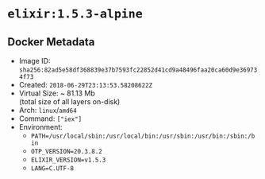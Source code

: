 # `elixir:1.5.3-alpine`

## Docker Metadata

- Image ID: `sha256:82ad5e58df368839e37b7593fc22852d41cd9a48496faa20ca60d9e369734f73`
- Created: `2018-06-29T23:13:53.58208622Z`
- Virtual Size: ~ 81.13 Mb  
  (total size of all layers on-disk)
- Arch: `linux`/`amd64`
- Command: `["iex"]`
- Environment:
  - `PATH=/usr/local/sbin:/usr/local/bin:/usr/sbin:/usr/bin:/sbin:/bin`
  - `OTP_VERSION=20.3.8.2`
  - `ELIXIR_VERSION=v1.5.3`
  - `LANG=C.UTF-8`
